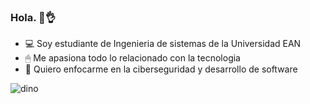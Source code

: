 ### Hola. 🧐👌



- 💻 Soy estudiante de Ingenieria de sistemas de la Universidad  EAN
- 🖱 Me apasiona todo lo relacionado con la tecnologia 
- 🔐 Quiero enfocarme en la ciberseguridad y desarrollo de software 

![dino](https://user-images.githubusercontent.com/87994869/127253773-5ad285c5-e15f-4bb1-8f7a-b1fc0a511979.gif)

